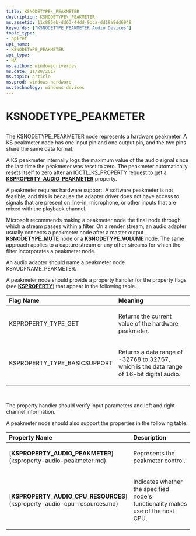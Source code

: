 ```yaml
---
title: KSNODETYPE\_PEAKMETER
description: KSNODETYPE\_PEAKMETER
ms.assetid: 11c886eb-dd63-44dd-9bca-dd19a8dd6948
keywords: ["KSNODETYPE_PEAKMETER Audio Devices"]
topic_type:
- apiref
api_name:
- KSNODETYPE_PEAKMETER
api_type:
- NA
ms.author: windowsdriverdev
ms.date: 11/28/2017
ms.topic: article
ms.prod: windows-hardware
ms.technology: windows-devices
---
```


# KSNODETYPE\_PEAKMETER


## <span id="ddk_ksnodetype_peakmeter_ks"></span><span id="DDK_KSNODETYPE_PEAKMETER_KS"></span>


The KSNODETYPE\_PEAKMETER node represents a hardware peakmeter. A KS peakmeter node has one input pin and one output pin, and the two pins share the same data format.

A KS peakmeter internally logs the maximum value of the audio signal since the last time the peakmeter was reset to zero. The peakmeter automatically resets itself to zero after an IOCTL\_KS\_PROPERTY request to get a [**KSPROPERTY\_AUDIO\_PEAKMETER**](ksproperty-audio-peakmeter.md) property.

A peakmeter requires hardware support. A software peakmeter is not feasible, and this is because the adapter driver does not have access to signals that are present on line-in, microphone, or other inputs that are mixed with the playback channel.

Microsoft recommends making a peakmeter node the final node through which a stream passes within a filter. On a render stream, an audio adapter usually connects a peakmeter node after a master output [**KSNODETYPE\_MUTE**](ksnodetype-mute.md) node or a [**KSNODETYPE\_VOLUME**](ksnodetype-volume.md) node. The same approach applies to a capture stream or any other streams for which the filter incorporates a peakmeter node.

An audio adapter should name a peakmeter node KSAUDFNAME\_PEAKMETER.

A peakmeter node should provide a property handler for the property flags (see [**KSPROPERTY**](https://msdn.microsoft.com/library/windows/hardware/ff564262)) that appear in the following table.

<table>
<colgroup>
<col width="50%" />
<col width="50%" />
</colgroup>
<thead>
<tr class="header">
<th align="left">Flag Name</th>
<th align="left">Meaning</th>
</tr>
</thead>
<tbody>
<tr class="odd">
<td align="left"><p>KSPROPERTY_TYPE_GET</p></td>
<td align="left"><p>Returns the current value of the hardware peakmeter.</p></td>
</tr>
<tr class="even">
<td align="left"><p>KSPROPERTY_TYPE_BASICSUPPORT</p></td>
<td align="left"><p>Returns a data range of -32768 to 32767, which is the data range of 16-bit digital audio.</p></td>
</tr>
</tbody>
</table>

 

The property handler should verify input parameters and left and right channel information.

A peakmeter node should also support the properties in the following table.

<table>
<colgroup>
<col width="50%" />
<col width="50%" />
</colgroup>
<thead>
<tr class="header">
<th align="left">Property Name</th>
<th align="left">Description</th>
</tr>
</thead>
<tbody>
<tr class="odd">
<td align="left"><p>[<strong>KSPROPERTY_AUDIO_PEAKMETER</strong>](ksproperty-audio-peakmeter.md)</p></td>
<td align="left"><p>Represents the peakmeter control.</p></td>
</tr>
<tr class="even">
<td align="left"><p>[<strong>KSPROPERTY_AUDIO_CPU_RESOURCES</strong>](ksproperty-audio-cpu-resources.md)</p></td>
<td align="left"><p>Indicates whether the specified node's functionality makes use of the host CPU.</p></td>
</tr>
</tbody>
</table>

 

 

 





